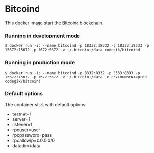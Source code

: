 # Bitcoind
This docker image start the Bitcoind blockchain.

### Running in development mode
```
$ docker run -it --name bitcoind -p 18332:18332 -p 18333:18333 -p 15672:15672 -p 5672:5672 -v ~/.bitcoin:/data codegik/bitcoind
```

### Running in production mode
```
$ docker run -it --name bitcoind -p 8332:8332 -p 8333:8333 -p 15672:15672 -p 5672:5672 -v ~/.bitcoin:/data -e ENVIRONMENT=prod codegik/bitcoind
```

### Default options
The container start with default options:
- testnet=1
- server=1
- listener=1
- rpcuser=user
- rpcpassword=pass
- rpcallowip=0.0.0.0/0
- datadir=/data

